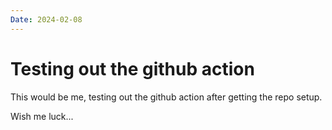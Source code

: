 ```yaml
---
Date: 2024-02-08
---
```


# Testing out the github action
This would be me, testing out the github action after getting the repo setup.

Wish me luck...

